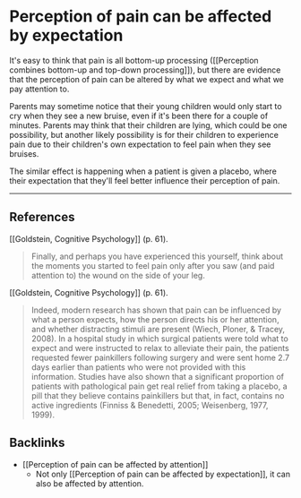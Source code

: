 # Perception of pain can be affected by expectation

It's easy to think that pain is all bottom-up processing ([[Perception combines bottom-up and top-down processing]]), but there are evidence that the perception of pain can be altered by what we expect and what we pay attention to.

Parents may sometime notice that their young children would only start to cry when they see a new bruise, even if it's been there for a couple of minutes. Parents may think that their children are lying, which could be one possibility, but another likely possibility is for their children to experience pain due to their children's own expectation to feel pain when they see bruises.

The similar effect is happening when a patient is given a placebo, where their expectation that they'll feel better influence their perception of pain.

- - -

## References

[[Goldstein, Cognitive Psychology]] (p. 61).

> Finally, and perhaps you have experienced this yourself, think about the moments you started to feel pain only after you saw (and paid attention to) the wound on the side of your leg.

[[Goldstein, Cognitive Psychology]] (p. 61).

> Indeed, modern research has shown that pain can be influenced by what a person expects, how the person directs his or her attention, and whether distracting stimuli are present (Wiech, Ploner, & Tracey, 2008). In a hospital study in which surgical patients were told what to expect and were instructed to relax to alleviate their pain, the patients requested fewer painkillers following surgery and were sent home 2.7 days earlier than patients who were not provided with this information. Studies have also shown that a significant proportion of patients with pathological pain get real relief from taking a placebo, a pill that they believe contains painkillers but that, in fact, contains no active ingredients (Finniss & Benedetti, 2005; Weisenberg, 1977, 1999).

## Backlinks
* [[Perception of pain can be affected by attention]]
	* Not only [[Perception of pain can be affected by expectation]], it can also be affected by attention.

<!-- #evergreen -->

<!-- {BearID:F279F836-E08B-428A-936A-95C80B8A62F5-5941-00000747940C3267} -->
